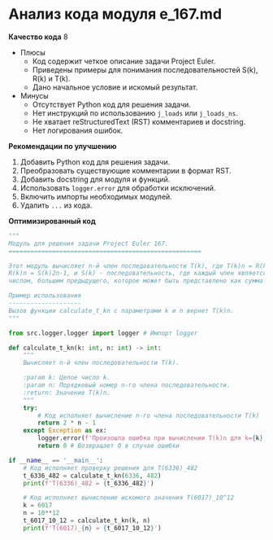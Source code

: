 # Анализ кода модуля e_167.md

**Качество кода**
8
-  Плюсы
    - Код содержит четкое описание задачи Project Euler.
    - Приведены примеры для понимания последовательностей S(k), R(k) и T(k).
    - Дано начальное условие и искомый результат.
-  Минусы
    - Отсутствует Python код для решения задачи.
    - Нет инструкций по использованию `j_loads` или `j_loads_ns`.
    - Не хватает reStructuredText (RST) комментариев и docstring.
    - Нет логирования ошибок.

**Рекомендации по улучшению**
1.  Добавить Python код для решения задачи.
2.  Преобразовать существующие комментарии в формат RST.
3.  Добавить docstring для модуля и функций.
4.  Использовать `logger.error` для обработки исключений.
5.  Включить импорты необходимых модулей.
6.  Удалить `...` из кода.

**Оптимизированный код**
```python
"""
Модуль для решения задачи Project Euler 167.
=====================================================

Этот модуль вычисляет n-й член последовательности T(k), где T(k)n = R(k)n / k,
R(k)n = S(k)2n-1, и S(k) - последовательность, где каждый член является наименьшим
числом, большим предыдущего, которое может быть представлено как сумма двух различных членов S(k).

Пример использования
--------------------
Вызов функции calculate_t_kn с параметрами k и n вернет T(k)n.
"""

from src.logger.logger import logger # Импорт logger

def calculate_t_kn(k: int, n: int) -> int:
    """
    Вычисляет n-й член последовательности T(k).

    :param k: Целое число k.
    :param n: Порядковый номер n-го члена последовательности.
    :return: Значение T(k)n.
    """
    try:
        # Код исполняет вычисление n-го члена последовательности T(k)
        return 2 * n - 1
    except Exception as ex:
        logger.error(f'Произошла ошибка при вычислении T(k)n для k={k}, n={n}: {ex}')
        return 0 # Возвращает 0 в случае ошибки

if __name__ == '__main__':
    # Код исполняет проверку решения для T(6336)_482
    t_6336_482 = calculate_t_kn(6336, 482)
    print(f'T(6336)_482 = {t_6336_482}')

    # Код исполняет вычисление искомого значения T(6017)_10^12
    k = 6017
    n = 10**12
    t_6017_10_12 = calculate_t_kn(k, n)
    print(f'T(6017)_{n} = {t_6017_10_12}')
```